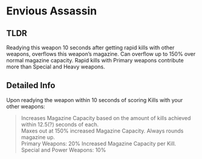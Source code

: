 # Envious Assassin
## TLDR
Readying this weapon 10 seconds after getting rapid kills with other weapons, overflows this weapon’s magazine.
Can overflow up to 150% over normal magazine capacity.
Rapid kills with Primary weapons contribute more than Special and Heavy weapons.
## Detailed Info
Upon readying the weapon within 10 seconds of scoring Kills with your other weapons:
> Increases Magazine Capacity based on the amount of kills achieved within 12.5(?) seconds of each.  
> Maxes out at 150% increased Magazine Capacity. Always rounds magazine up.  
> Primary Weapons: 20% Increased Magazine Capacity per Kill.   
> Special and Power Weapons: 10%  